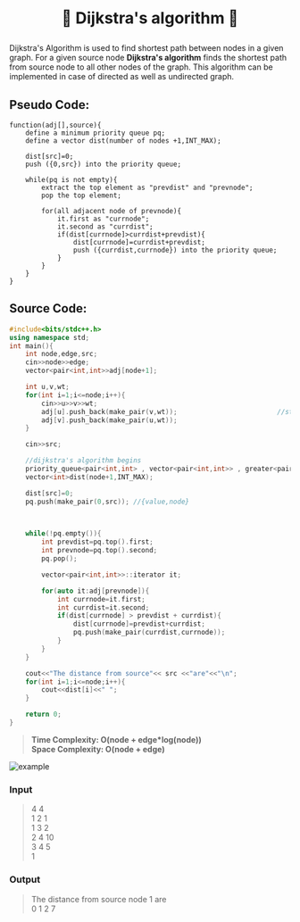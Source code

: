 # <p style="text-align: center;">🌟 Dijkstra's algorithm 🌟<p>
Dijkstra's Algorithm is used to find shortest path between nodes in a given graph. For a given  source node **Dijkstra's algorithm** finds the shortest path from source node to all other nodes of the graph. This algorithm can be implemented in case of directed as well as undirected graph.
## Pseudo Code:
```
function(adj[],source){
    define a minimum priority queue pq;
    define a vector dist(number of nodes +1,INT_MAX);

    dist[src]=0;
    push ({0,src}) into the priority queue;

    while(pq is not empty){
        extract the top element as "prevdist" and "prevnode";
        pop the top element;

        for(all adjacent node of prevnode){
            it.first as "currnode";
            it.second as "currdist";
            if(dist[currnode]>currdist+prevdist){
                dist[currnode]=currdist+prevdist;
                push ({currdist,currnode}) into the priority queue;
            }
        }
    }
}
```
## Source Code:
```cpp
#include<bits/stdc++.h>
using namespace std;
int main(){
    int node,edge,src;
    cin>>node>>edge;
    vector<pair<int,int>>adj[node+1];   

    int u,v,wt;
    for(int i=1;i<=node;i++){
        cin>>u>>v>>wt;
        adj[u].push_back(make_pair(v,wt));                         //storing a weighted graph
        adj[v].push_back(make_pair(u,wt));
    }

    cin>>src;

    //dijkstra's algorithm begins
    priority_queue<pair<int,int> , vector<pair<int,int>> , greater<pair<int,int>> >pq;        //minimum heap
    vector<int>dist(node+1,INT_MAX);

    dist[src]=0;
    pq.push(make_pair(0,src)); //{value,node}

   

    while(!pq.empty()){
        int prevdist=pq.top().first;
        int prevnode=pq.top().second;
        pq.pop();

        vector<pair<int,int>>::iterator it;

        for(auto it:adj[prevnode]){
            int currnode=it.first;
            int currdist=it.second;
            if(dist[currnode] > prevdist + currdist){
                dist[currnode]=prevdist+currdist;
                pq.push(make_pair(currdist,currnode));
            }
        }
    }

    cout<<"The distance from source"<< src <<"are"<<"\n";
    for(int i=1;i<=node;i++){
        cout<<dist[i]<<" ";
    }

    return 0;
}
```
>**Time Complexity: O(node + edge*log(node))**                    
>**Space Complexity: O(node + edge)**                                

![example](https://s3.amazonaws.com/vasir-assets/archive/shortest_path1.png)

### Input
>4 4                             
>1 2 1                            
>1 3 2                                
>2 4 10                        
>3 4 5                       
>1

### Output
>The distance from source node 1  are                                                   
>0 1 2 7 
